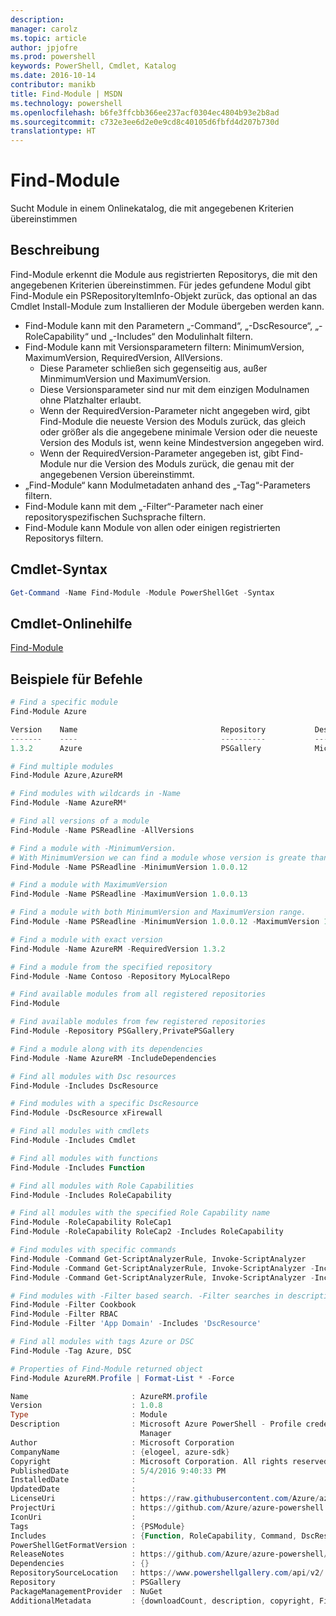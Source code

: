 ```yaml
---
description: 
manager: carolz
ms.topic: article
author: jpjofre
ms.prod: powershell
keywords: PowerShell, Cmdlet, Katalog
ms.date: 2016-10-14
contributor: manikb
title: Find-Module | MSDN
ms.technology: powershell
ms.openlocfilehash: b6fe3ffcbb366ee237acf0304ec4804b93e2b8ad
ms.sourcegitcommit: c732e3ee6d2e0e9cd8c40105d6fbfd4d207b730d
translationtype: HT
---
```

# <a name="find-module"></a>Find-Module
Sucht Module in einem Onlinekatalog, die mit angegebenen Kriterien übereinstimmen

## <a name="description"></a>Beschreibung
Find-Module erkennt die Module aus registrierten Repositorys, die mit den angegebenen Kriterien übereinstimmen.
Für jedes gefundene Modul gibt Find-Module ein PSRepositoryItemInfo-Objekt zurück, das optional an das Cmdlet Install-Module zum Installieren der Module übergeben werden kann.

- Find-Module kann mit den Parametern „-Command“, „-DscResource“, „-RoleCapability“ und „-Includes“ den Modulinhalt filtern.
- Find-Module kann mit Versionsparametern filtern: MinimumVersion, MaximumVersion, RequiredVersion, AllVersions.
  - Diese Parameter schließen sich gegenseitig aus, außer MinmimumVersion und MaximumVersion.
  - Diese Versionsparameter sind nur mit dem einzigen Modulnamen ohne Platzhalter erlaubt.
  - Wenn der RequiredVersion-Parameter nicht angegeben wird, gibt Find-Module die neueste Version des Moduls zurück, das gleich oder größer als die angegebene minimale Version oder die neueste Version des Moduls ist, wenn keine Mindestversion angegeben wird. 
  - Wenn der RequiredVersion-Parameter angegeben ist, gibt Find-Module nur die Version des Moduls zurück, die genau mit der angegebenen Version übereinstimmt.
- „Find-Module“ kann Modulmetadaten anhand des „-Tag“-Parameters filtern.
- Find-Module kann mit dem „-Filter“-Parameter nach einer repositoryspezifischen Suchsprache filtern.
- Find-Module kann Module von allen oder einigen registrierten Repositorys filtern.

## <a name="cmdlet-syntax"></a>Cmdlet-Syntax
```powershell
Get-Command -Name Find-Module -Module PowerShellGet -Syntax
```

## <a name="cmdlet-online-help-reference"></a>Cmdlet-Onlinehilfe

[Find-Module](http://go.microsoft.com/fwlink/?LinkID=398574)

## <a name="example-commands"></a>Beispiele für Befehle
```powershell
# Find a specific module
Find-Module Azure

Version    Name                                Repository           Description
-------    ----                                ----------           -----------
1.3.2      Azure                               PSGallery            Microsoft Azure PowerShell - Service Management

# Find multiple modules
Find-Module Azure,AzureRM

# Find modules with wildcards in -Name
Find-Module -Name AzureRM*

# Find all versions of a module
Find-Module -Name PSReadline -AllVersions

# Find a module with -MinimumVersion. 
# With MinimumVersion we can find a module whose version is greate than or equal to the specified MinimumVersion value.
Find-Module -Name PSReadline -MinimumVersion 1.0.0.12

# Find a module with MaximumVersion
Find-Module -Name PSReadline -MaximumVersion 1.0.0.13

# Find a module with both MinimumVersion and MaximumVersion range.
Find-Module -Name PSReadline -MinimumVersion 1.0.0.12 -MaximumVersion 1.0.0.13

# Find a module with exact version
Find-Module -Name AzureRM -RequiredVersion 1.3.2

# Find a module from the specified repository
Find-Module -Name Contoso -Repository MyLocalRepo

# Find available modules from all registered repositories
Find-Module

# Find available modules from few registered repositories
Find-Module -Repository PSGallery,PrivatePSGallery

# Find a module along with its dependencies
Find-Module -Name AzureRM -IncludeDependencies

# Find all modules with Dsc resources
Find-Module -Includes DscResource

# Find modules with a specific DscResource
Find-Module -DscResource xFirewall

# Find all modules with cmdlets
Find-Module -Includes Cmdlet

# Find all modules with functions
Find-Module -Includes Function

# Find all modules with Role Capabilities
Find-Module -Includes RoleCapability

# Find all modules with the specified Role Capability name
Find-Module -RoleCapability RoleCap1
Find-Module -RoleCapability RoleCap2 -Includes RoleCapability

# Find modules with specific commands
Find-Module -Command Get-ScriptAnalyzerRule, Invoke-ScriptAnalyzer
Find-Module -Command Get-ScriptAnalyzerRule, Invoke-ScriptAnalyzer -Includes Cmdlet
Find-Module -Command Get-ScriptAnalyzerRule, Invoke-ScriptAnalyzer -Includes Function

# Find modules with -Filter based search. -Filter searches in description and names
Find-Module -Filter Cookbook
Find-Module -Filter RBAC
Find-Module -Filter 'App Domain' -Includes 'DscResource'

# Find all modules with tags Azure or DSC
Find-Module -Tag Azure, DSC

# Properties of Find-Module returned object
Find-Module AzureRM.Profile | Format-List * -Force

Name                       : AzureRM.profile
Version                    : 1.0.8
Type                       : Module
Description                : Microsoft Azure PowerShell - Profile credential management cmdlets for Azure Resource
                             Manager
Author                     : Microsoft Corporation
CompanyName                : {elogeel, azure-sdk}
Copyright                  : Microsoft Corporation. All rights reserved.
PublishedDate              : 5/4/2016 9:40:33 PM
InstalledDate              :
UpdatedDate                :
LicenseUri                 : https://raw.githubusercontent.com/Azure/azure-powershell/dev/LICENSE.txt
ProjectUri                 : https://github.com/Azure/azure-powershell
IconUri                    :
Tags                       : {PSModule}
Includes                   : {Function, RoleCapability, Command, DscResource...}
PowerShellGetFormatVersion :
ReleaseNotes               : https://github.com/Azure/azure-powershell/blob/dev/ChangeLog.md
Dependencies               : {}
RepositorySourceLocation   : https://www.powershellgallery.com/api/v2/
Repository                 : PSGallery
PackageManagementProvider  : NuGet
AdditionalMetadata         : {downloadCount, description, copyright, FileList...}

```


